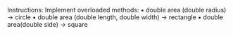 Instructions: 
Implement overloaded methods: 
▪ double area (double radius) → circle 
▪ double area (double length, double width) → rectangle 
▪ double area(double side) → square
